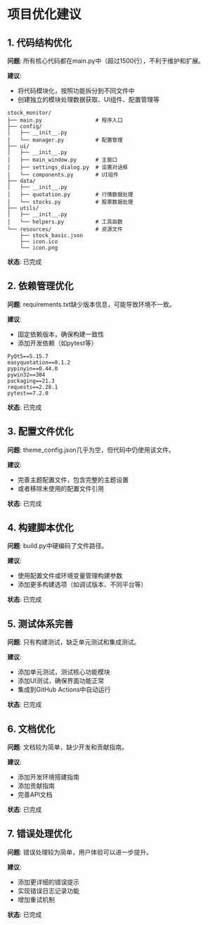 # 项目优化建议

## 1. 代码结构优化

**问题**: 所有核心代码都在main.py中（超过1500行），不利于维护和扩展。

**建议**:
- 将代码模块化，按照功能拆分到不同文件中
- 创建独立的模块处理数据获取、UI组件、配置管理等

```
stock_monitor/
├── main.py                 # 程序入口
├── config/                 
│   ├── __init__.py         
│   └── manager.py          # 配置管理
├── ui/                     
│   ├── __init__.py         
│   ├── main_window.py      # 主窗口
│   ├── settings_dialog.py  # 设置对话框
│   └── components.py       # UI组件
├── data/                   
│   ├── __init__.py         
│   ├── quotation.py        # 行情数据处理
│   └── stocks.py           # 股票数据处理
├── utils/
│   ├── __init__.py
│   └── helpers.py          # 工具函数
└── resources/              # 资源文件
    ├── stock_basic.json
    ├── icon.ico
    └── icon.png
```

**状态**: 已完成

## 2. 依赖管理优化

**问题**: requirements.txt缺少版本信息，可能导致环境不一致。

**建议**:
- 固定依赖版本，确保构建一致性
- 添加开发依赖（如pytest等）

```
PyQt5==5.15.7
easyquotation==0.1.2
pypinyin==0.44.0
pywin32==304
packaging==21.3
requests==2.28.1
pytest==7.2.0
```

**状态**: 已完成

## 3. 配置文件优化

**问题**: theme_config.json几乎为空，但代码中仍使用该文件。

**建议**:
- 完善主题配置文件，包含完整的主题设置
- 或者移除未使用的配置文件引用

**状态**: 已完成

## 4. 构建脚本优化

**问题**: build.py中硬编码了文件路径。

**建议**:
- 使用配置文件或环境变量管理构建参数
- 添加更多构建选项（如调试版本、不同平台等）

**状态**: 已完成

## 5. 测试体系完善

**问题**: 只有构建测试，缺乏单元测试和集成测试。

**建议**:
- 添加单元测试，测试核心功能模块
- 添加UI测试，确保界面功能正常
- 集成到GitHub Actions中自动运行

**状态**: 已完成

## 6. 文档优化

**问题**: 文档较为简单，缺少开发和贡献指南。

**建议**:
- 添加开发环境搭建指南
- 添加贡献指南
- 完善API文档

**状态**: 已完成

## 7. 错误处理优化

**问题**: 错误处理较为简单，用户体验可以进一步提升。

**建议**:
- 添加更详细的错误提示
- 实现错误日志记录功能
- 增加重试机制

**状态**: 已完成